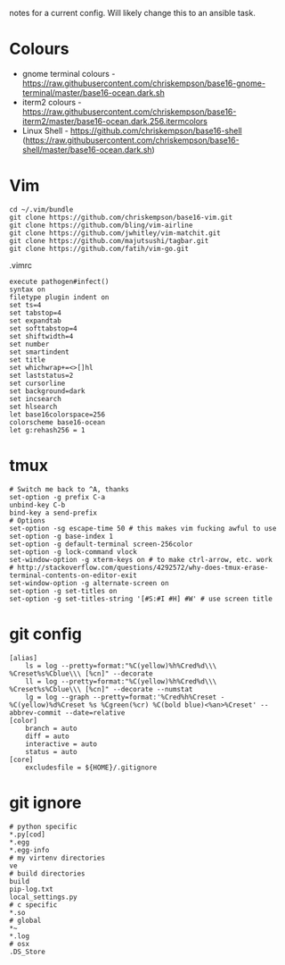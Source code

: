 notes for a current config. Will likely change this to an ansible task. 


Colours
=======
- gnome terminal colours - https://raw.githubusercontent.com/chriskempson/base16-gnome-terminal/master/base16-ocean.dark.sh
- iterm2 colours - https://raw.githubusercontent.com/chriskempson/base16-iterm2/master/base16-ocean.dark.256.itermcolors
- Linux Shell - https://github.com/chriskempson/base16-shell (https://raw.githubusercontent.com/chriskempson/base16-shell/master/base16-ocean.dark.sh)

Vim
===
```
cd ~/.vim/bundle
git clone https://github.com/chriskempson/base16-vim.git
git clone https://github.com/bling/vim-airline
git clone https://github.com/jwhitley/vim-matchit.git
git clone https://github.com/majutsushi/tagbar.git
git clone https://github.com/fatih/vim-go.git

```

.vimrc
```
execute pathogen#infect()
syntax on
filetype plugin indent on
set ts=4
set tabstop=4
set expandtab
set softtabstop=4
set shiftwidth=4
set number
set smartindent
set title
set whichwrap+=<>[]hl
set laststatus=2
set cursorline
set background=dark
set incsearch
set hlsearch
let base16colorspace=256
colorscheme base16-ocean
let g:rehash256 = 1
```

tmux
====
```
# Switch me back to ^A, thanks
set-option -g prefix C-a
unbind-key C-b
bind-key a send-prefix
# Options
set-option -sg escape-time 50 # this makes vim fucking awful to use
set-option -g base-index 1
set-option -g default-terminal screen-256color
set-option -g lock-command vlock
set-window-option -g xterm-keys on # to make ctrl-arrow, etc. work
# http://stackoverflow.com/questions/4292572/why-does-tmux-erase-terminal-contents-on-editor-exit
set-window-option -g alternate-screen on
set-option -g set-titles on
set-option -g set-titles-string '[#S:#I #H] #W' # use screen title
```

git config
==========
```
[alias]
    ls = log --pretty=format:"%C(yellow)%h%Cred%d\\\ %Creset%s%Cblue\\\ [%cn]" --decorate
    ll = log --pretty=format:"%C(yellow)%h%Cred%d\\\ %Creset%s%Cblue\\\ [%cn]" --decorate --numstat
    lg = log --graph --pretty=format:'%Cred%h%Creset -%C(yellow)%d%Creset %s %Cgreen(%cr) %C(bold blue)<%an>%Creset' --abbrev-commit --date=relative
[color]
    branch = auto
    diff = auto
    interactive = auto
    status = auto
[core]
    excludesfile = ${HOME}/.gitignore
```

git ignore
==========
```
# python specific
*.py[cod]
*.egg
*.egg-info
# my virtenv directories
ve
# build directories
build
pip-log.txt
local_settings.py
# c specific
*.so
# global
*~
*.log
# osx
.DS_Store
```
